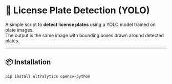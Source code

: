 # 🚗 License Plate Detection (YOLO)

A simple script to **detect license plates** using a YOLO model trained on plate images.  
The output is the same image with bounding boxes drawn around detected plates.

---

## 📦 Installation
```bash
pip install ultralytics opencv-python
